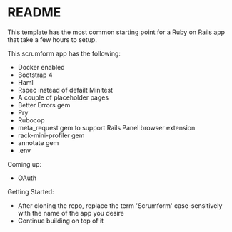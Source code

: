 # README

This template has the most common starting point for a Ruby on Rails app that take a few hours to setup.

This scrumform app has the following:
- Docker enabled
- Bootstrap 4
- Haml
- Rspec instead of defailt Minitest
- A couple of placeholder pages
- Better Errors gem
- Pry
- Rubocop
- meta_request gem to support Rails Panel browser extension
- rack-mini-profiler gem
- annotate gem
- .env

Coming up:
- OAuth

Getting Started:
- After cloning the repo, replace the term 'Scrumform' case-sensitively with the name of the app you desire
- Continue building on top of it